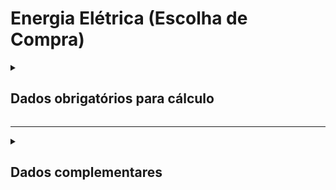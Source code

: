 # Energia Elétrica (Escolha de Compra)

<details>
  <summary><strong><h2>Dados obrigatórios para cálculo</strong></summary>

Campos no Supabase|Valores GHG|
|---|---|
`categoria_de_emissoes`|_ENERGIA ELETRICA (ESCOLHA DE COMPRA)_|
`date`|Data da referência _(yyyy-mm-dd hh:mm:ss)_|
|`escopo`|Escopo|
`consumo_anual`|Eletricidade comprada anual _(MWh)_|
`consumo_mensal`|Eletricidade comprada / mês referente a date _(MWh)_|
[id_fonte_geracao_energia](https://github.com/ZNIT-Tech/documentation/blob/main/Fonte%20de%20Geracao%20de%20Energia.md)|Fonte de Geração de Energia|
[id_combustivel_termoeletrico](https://github.com/ZNIT-Tech/documentation/blob/main/Combustiveis%20Termoeletricos.md)|Combustível (caso fonte seja termoelétrica)|
`fator_co2`|Fator de CO2 fornecido pelo gerador _(tCO2 / MWh)_|
`fator_ch4`|Fator de CH4 fornecido pelo gerador _(tCH4 / MWh)_|
`fator_n2o`|Fator de N2O fornecido pelo gerador _(tN2O / MWh)_|
`fator_co2_bio`|Fator de CO2 biogênico|
`eficiencia_recuperacao`|Eficiência da planta geradora _(decimal <= 1.0)_|
`fator_personalizado`*|Utilizar fator provido _(true/false)_|

<sub><em>Obs.: Inserir apenas consumo mensal ou consumo anual. Eficiência padrão: 1.0 = 100%</em></sub>
<sub><em>Obs.: Colocar TRUE apenas quando tiver um valor inserido em fator de emissão de CO2, CH4 e N2O </em></sub>

</details>

---

<details>
  <summary><h2><strong>Dados complementares</strong></summary>

|Campo no Supabase|Valor|
|---|---|
|`cnpj_fornecedor`|CNPJ Fornecedor|
|`nome_fornecedor`|Nome Fornecedor|
`numero_do_documento`|Chave da NFe|
`natureza_da_operao`|Natureza da operação|
`cdigo_do_produto`|Codigo produto|
`ncm`|NCM|
`un`|Unidade de medida|
`quant`|Quantidade|
`peso_nf`|Peso|
`endereco_do_experdidor`|Endereço do remetente|
`endereco_do_destinatrio`|Endereço do destinatário|


</details>
